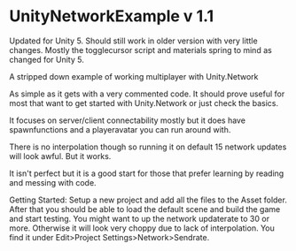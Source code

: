 # UnityNetworkExample v 1.1

Updated for Unity 5. Should still work in older version with very little changes. Mostly the togglecursor script and materials spring to mind as changed for Unity 5.

A stripped down example of working multiplayer with Unity.Network

As simple as it gets with a very commented code. It should prove useful for most that want to get started with Unity.Network or just check the basics.

It focuses on server/client connectability mostly but it does have spawnfunctions and a playeravatar you can run around with.

There is no interpolation though so running it on default 15 network updates will look awful. But it works.

It isn't perfect but it is a good start for those that prefer learning by reading and messing with code.

Getting Started: Setup a new project and add all the files to the Asset folder. After that you should be able to load the default scene and build the game and start testing.
You might want to up the network updaterate to 30 or more. Otherwise it will look very choppy due to lack of interpolation. You find it under Edit>Project Settings>Network>Sendrate.